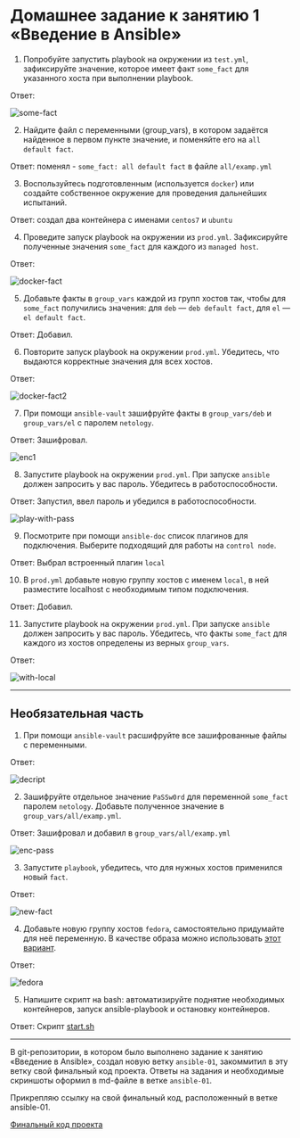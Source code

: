 # Домашнее задание к занятию 1 «Введение в Ansible»

1. Попробуйте запустить playbook на окружении из `test.yml`, зафиксируйте значение, которое имеет факт `some_fact` для указанного хоста при выполнении playbook.

Ответ:

![some-fact](https://github.com/antonmayko/devops-netology/blob/ansible-01/ansible/ans-01/assets/fact1.png)

2. Найдите файл с переменными (group_vars), в котором задаётся найденное в первом пункте значение, и поменяйте его на `all default fact`.

Ответ: поменял - `some_fact: all default fact` в файле `all/examp.yml`

3. Воспользуйтесь подготовленным (используется `docker`) или создайте собственное окружение для проведения дальнейших испытаний.

Ответ: создал два контейнера с именами `centos7` и `ubuntu`

4. Проведите запуск playbook на окружении из `prod.yml`. Зафиксируйте полученные значения `some_fact` для каждого из `managed host`.

Ответ: 

![docker-fact](https://github.com/antonmayko/devops-netology/blob/ansible-01/ansible/ans-01/assets/docker-facts.png)

5. Добавьте факты в `group_vars` каждой из групп хостов так, чтобы для `some_fact` получились значения: для `deb` — `deb default fact`, для `el` — `el default fact`.

Ответ: Добавил.

6.  Повторите запуск playbook на окружении `prod.yml`. Убедитесь, что выдаются корректные значения для всех хостов.

Ответ:

![docker-fact2](https://github.com/antonmayko/devops-netology/blob/ansible-01/ansible/ans-01/assets/docker-facts2.png)

7. При помощи `ansible-vault` зашифруйте факты в `group_vars/deb` и `group_vars/el` с паролем `netology`.

Ответ: Зашифровал.

![enc1](https://github.com/antonmayko/devops-netology/blob/ansible-01/ansible/ans-01/assets/encrypt1.png)

8. Запустите playbook на окружении `prod.yml`. При запуске `ansible` должен запросить у вас пароль. Убедитесь в работоспособности.

Ответ: Запустил, ввел пароль и убедился в работоспособности.

![play-with-pass](https://github.com/antonmayko/devops-netology/blob/ansible-01/ansible/ans-01/assets/play-with-pass.png)

9. Посмотрите при помощи `ansible-doc` список плагинов для подключения. Выберите подходящий для работы на `control node`.

Ответ: Выбрал встроенный плагин `local`

10. В `prod.yml` добавьте новую группу хостов с именем  `local`, в ней разместите localhost с необходимым типом подключения.

Ответ: Добавил. 

11. Запустите playbook на окружении `prod.yml`. При запуске `ansible` должен запросить у вас пароль. Убедитесь, что факты `some_fact` для каждого из хостов определены из верных `group_vars`.

Ответ:

![with-local](https://github.com/antonmayko/devops-netology/blob/ansible-01/ansible/ans-01/assets/with-local.png)

---
## Необязательная часть

1. При помощи `ansible-vault` расшифруйте все зашифрованные файлы с переменными.

Ответ: 

![decript](https://github.com/antonmayko/devops-netology/blob/ansible-01/ansible/ans-01/assets/decrypt1.png)

2. Зашифруйте отдельное значение `PaSSw0rd` для переменной `some_fact` паролем `netology`. Добавьте полученное значение в `group_vars/all/examp.yml`.

Ответ: Зашифровал и добавил в `group_vars/all/examp.yml`

![enc-pass](https://github.com/antonmayko/devops-netology/blob/ansible-01/ansible/ans-01/assets/enc-pass.png)

3. Запустите `playbook`, убедитесь, что для нужных хостов применился новый `fact`.

Ответ:

![new-fact](https://github.com/antonmayko/devops-netology/blob/ansible-01/ansible/ans-01/assets/new-fact.png)

4. Добавьте новую группу хостов `fedora`, самостоятельно придумайте для неё переменную. В качестве образа можно использовать [этот вариант](https://hub.docker.com/r/pycontribs/fedora).

Ответ:

![fedora](https://github.com/antonmayko/devops-netology/blob/ansible-01/ansible/ans-01/assets/fedora.png)

5. Напишите скрипт на bash: автоматизируйте поднятие необходимых контейнеров, запуск ansible-playbook и остановку контейнеров.

Ответ: Скрипт [start.sh](https://github.com/antonmayko/devops-netology/blob/ansible-01/ansible/ans-01/start.sh)

---

В git-репозитории, в котором было выполнено задание к занятию «Введение в Ansible», создал новую ветку `ansible-01`, закоммитил 
в эту ветку свой финальный код проекта. Ответы на задания и необходимые скриншоты оформил в md-файле в ветке `ansible-01`.

Прикрепляю ссылку на свой финальный код, расположенный в ветке ansible-01. 

[Финальный код проекта](https://github.com/antonmayko/devops-netology/tree/ansible-01/ansible/ans-01/playbook)